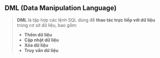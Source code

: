 ## DML (Data Manipulation Language)

> **DML** là tập hợp các lệnh SQL dùng để **thao tác trực tiếp với dữ liệu** trong cơ sở dữ liệu, bao gồm:  
> - **Thêm dữ liệu**  
> - **Cập nhật dữ liệu**  
> - **Xóa dữ liệu**  
> - **Truy vấn dữ liệu**



